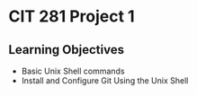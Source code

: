 # CIT 281 Project 1

## Learning Objectives

- Basic Unix Shell commands
- Install and Configure Git Using the Unix Shell
